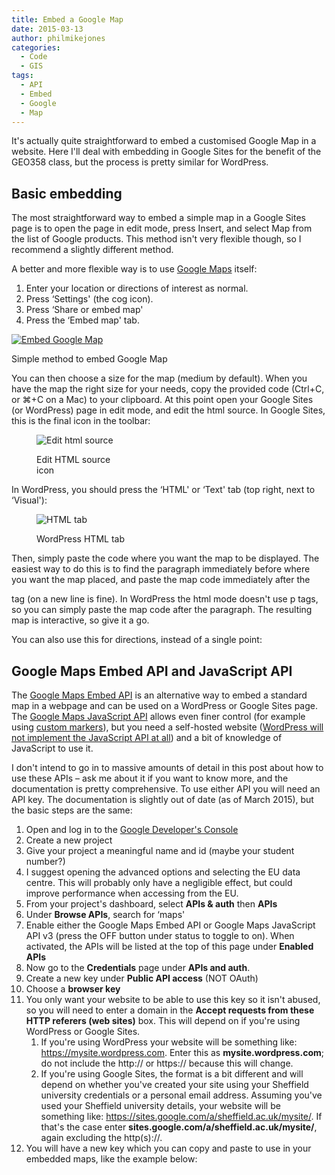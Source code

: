 ```yaml
---
title: Embed a Google Map
date: 2015-03-13
author: philmikejones
categories:
  - Code
  - GIS
tags:
  - API
  - Embed
  - Google
  - Map
---
```


It's actually quite straightforward to embed a customised Google Map in a website. Here I'll deal with embedding in Google Sites for the benefit of the GEO358 class, but the process is pretty similar for WordPress.

## Basic embedding

The most straightforward way to embed a simple map in a Google Sites page is to open the page in edit mode, press Insert, and select Map from the list of Google products. This method isn't very flexible though, so I recommend a slightly different method.

A better and more flexible way is to use [Google Maps](https://www.google.co.uk/maps/) itself:

  1. Enter your location or directions of interest as normal.
  2. Press &#8216;Settings' (the cog icon).
  3. Press &#8216;Share or embed map'
  4. Press the &#8216;Embed map' tab.<figure id="attachment_1558" class="thumbnail wp-caption aligncenter" style="width: 310px">

[<img class="size-medium wp-image-1558" src="https://i1.wp.com/philmikejones.me/wp-content/uploads/2015/03/simple-embed-300x209.png?fit=300%2C209" alt="Embed Google Map" srcset="https://i2.wp.com/philmikejones.me/wp-content/uploads/2015/03/simple-embed.png?w=913 913w, https://i1.wp.com/philmikejones.me/wp-content/uploads/2015/03/simple-embed.png?resize=300%2C209 300w, https://i0.wp.com/philmikejones.me/wp-content/uploads/2015/03/simple-embed.png?resize=768%2C535 768w, https://i1.wp.com/philmikejones.me/wp-content/uploads/2015/03/simple-embed.png?resize=660%2C460 660w" sizes="(max-width: 300px) 100vw, 300px" data-recalc-dims="1" />](https://i2.wp.com/philmikejones.me/wp-content/uploads/2015/03/simple-embed.png)<figcaption class="caption wp-caption-text">Simple method to embed Google Map</figcaption></figure> 

You can then choose a size for the map (medium by default). When you have the map the right size for your needs, copy the provided code (Ctrl+C, or ⌘+C on a Mac) to your clipboard. At this point open your Google Sites (or WordPress) page in edit mode, and edit the html source. In Google Sites, this is the final icon in the toolbar:<figure id="attachment_1562" class="thumbnail wp-caption aligncenter" style="width: 123px">

<img class="size-full wp-image-1562" src="https://i1.wp.com/philmikejones.me/wp-content/uploads/2015/03/edit-html-source.png?fit=113%2C76" alt="Edit html source" data-recalc-dims="1" /><figcaption class="caption wp-caption-text">Edit HTML source icon</figcaption></figure> 

In WordPress, you should press the &#8216;HTML' or &#8216;Text' tab (top right, next to &#8216;Visual'):<figure id="attachment_1563" class="thumbnail wp-caption aligncenter" style="width: 359px">

<img class="size-full wp-image-1563" src="https://i2.wp.com/philmikejones.me/wp-content/uploads/2015/03/wp-html-tab.png?fit=349%2C107" alt="HTML tab" srcset="https://i1.wp.com/philmikejones.me/wp-content/uploads/2015/03/wp-html-tab.png?w=349 349w, https://i0.wp.com/philmikejones.me/wp-content/uploads/2015/03/wp-html-tab.png?resize=300%2C92 300w" sizes="(max-width: 349px) 100vw, 349px" data-recalc-dims="1" /><figcaption class="caption wp-caption-text">WordPress HTML tab</figcaption></figure> 

Then, simply paste the code where you want the map to be displayed. The easiest way to do this is to find the paragraph immediately before where you want the map placed, and paste the map code immediately after the 

tag (on a new line is fine). In WordPress the html mode doesn't use p tags, so you can simply paste the map code after the paragraph. The resulting map is interactive, so give it a go.

<div class="googlemaps">
</div>

You can also use this for directions, instead of a single point:

<div class="googlemaps">
</div>

## Google Maps Embed API and JavaScript API

The [Google Maps Embed API](https://developers.google.com/maps/documentation/embed/guide) is an alternative way to embed a standard map in a webpage and can be used on a WordPress or Google Sites page. The [Google Maps JavaScript API](https://developers.google.com/maps/documentation/javascript/tutorial) allows even finer control (for example using [custom markers](https://developers.google.com/maps/documentation/javascript/examples/marker-symbol-custom)), but you need a self-hosted website ([WordPress will not implement the JavaScript API at all](https://en.support.wordpress.com/code/#javascript)) and a bit of knowledge of JavaScript to use it.

I don't intend to go in to massive amounts of detail in this post about how to use these APIs &#8211; ask me about it if you want to know more, and the documentation is pretty comprehensive. To use either API you will need an API key. The documentation is slightly out of date (as of March 2015), but the basic steps are the same:

  1. Open and log in to the [Google Developer's Console](https://console.developers.google.com/project)
  2. Create a new project
  3. Give your project a meaningful name and id (maybe your student number?)
  4. I suggest opening the advanced options and selecting the EU data centre. This will probably only have a negligible effect, but could improve performance when accessing from the EU.
  5. From your project's dashboard, select **APIs & auth** then **APIs**
  6. Under **Browse APIs**, search for &#8216;maps'
  7. Enable either the Google Maps Embed API or Google Maps JavaScript API v3 (press the OFF button under status to toggle to on). When activated, the APIs will be listed at the top of this page under **Enabled APIs**
  8. Now go to the **Credentials** page under **APIs and auth**.
  9. Create a new key under **Public API access** (NOT OAuth)
 10. Choose a **browser key**
 11. You only want your website to be able to use this key so it isn't abused, so you will need to enter a domain in the **<span class="p6n-form-label ng-scope ng-isolate-scope"><span class="ng-scope">Accept requests from these HTTP referers (web sites)</span></span>** box. This will depend on if you're using WordPress or Google Sites. 
      1. If you're using WordPress your website will be something like: https://mysite.wordpress.com. Enter this as **mysite.wordpress.com**; do not include the http:// or https:// because this will change.
      2. If you're using Google Sites, the format is a bit different and will depend on whether you've created your site using your Sheffield university credentials or a personal email address. Assuming you've used your Sheffield university details, your website will be something like: https://sites.google.com/a/sheffield.ac.uk/mysite/. If that's the case enter **sites.google.com/a/sheffield.ac.uk/mysite/**, again excluding the http(s)://.
 12. You will have a new key which you can copy and paste to use in your embedded maps, like the example below:

<div class="googlemaps">
</div>
